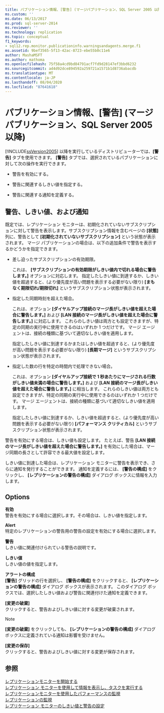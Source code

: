 ```yaml
---
title: パブリケーション情報、[警告] (マージパブリケーション、SQL Server 2005 以降) |Microsoft Docs
ms.custom: ''
ms.date: 06/13/2017
ms.prod: sql-server-2014
ms.reviewer: ''
ms.technology: replication
ms.topic: conceptual
f1_keywords:
- sql12.rep.monitor.publicationinfo.warningsandagents.merge.f1
ms.assetid: 9bef3565-5f13-42ac-8723-ebe55b0c11e6
author: MashaMSFT
ms.author: mathoma
ms.openlocfilehash: 75f58a4cd9bd84791acf7fd9d28147ef3bbd6232
ms.sourcegitcommit: ad4d92dce894592a259721a1571b1d8736abacdb
ms.translationtype: MT
ms.contentlocale: ja-JP
ms.lasthandoff: 08/04/2020
ms.locfileid: "87641618"
---
```

# <a name="publication-information-warnings-merge-publication-sql-server-2005-and-later"></a>パブリケーション情報、[警告] (マージ パブリケーション、SQL Server 2005 以降)
  [!INCLUDE[ssVersion2005](../../includes/ssversion2005-md.md)] 以降を実行しているディストリビューターでは、**[警告]** タブを使用できます。 **[警告]** タブでは、選択されているパブリケーションに対して次の操作を実行できます。  
  
-   警告を有効にする。  
  
-   警告に関連するしきい値を指定する。  
  
-   警告に関連する通知を定義する。  
  
## <a name="warnings-thresholds-and-alerts"></a>警告、しきい値、および通知  
 既定では、レプリケーション モニターは、初期化されていないサブスクリプションに対して警告を表示します。サブスクリプション情報を含むページの **[状態]** 列に、警告として **[初期化されていないサブスクリプション]** という状態が表示されます。 マージ パブリケーションの場合は、以下の追加条件で警告を表示するかどうかを指定できます。  
  
-   差し迫ったサブスクリプションの有効期限。  
  
     これは、 **[サブスクリプションの有効期限がしきい値内で切れる場合に警告します。]** オプションに対応します。 指定したしきい値に到達するか、しきい値を超過すると、(より優先度が高い問題を表示する必要がない限り) **[まもなく期限切れ/期限切れ]** というサブスクリプション状態が表示されます。  
  
-   指定した同期時刻を超えた場合。  
  
     これは、オプション **[ダイヤルアップ接続のマージ長がしきい値を超えた場合に警告します。]** および **[LAN 接続のマージ長がしきい値を超えた場合に警告します。]** に対応します。 これらのしきい値は両方とも設定できますが、特定の同期の実行中に使用できるのはいずれか 1 つだけです。 マージ エージェントは、接続の種類に基づいて適切なしきい値を適用します。  
  
     指定したしきい値に到達するかまたはしきい値を超過すると、(より優先度が高い問題を表示する必要がない限り) **[長期マージ]** というサブスクリプション状態が表示されます。  
  
-   指定した数の行を特定の時間内で処理できない場合。  
  
     これは、オプション **[ダイヤルアップ接続で 1 秒あたりにマージされる行数がしきい値未満の場合に警告します。]** および **[LAN 接続のマージ長がしきい値を超えた場合に警告します。]** に相当します。 これらのしきい値は両方とも設定できますが、特定の同期の実行中に使用できるのはいずれか 1 つだけです。 マージ エージェントは、接続の種類に基づいて適切なしきい値を適用します。  
  
     指定したしきい値に到達するか、しきい値を超過すると、(より優先度が高い問題を表示する必要がない限り) **[パフォーマンス クリティカル]** というサブスクリプション状態が表示されます。  
  
 警告を有効にする場合は、しきい値も設定します。 たとえば、警告 **[LAN 接続のマージ長がしきい値を超えた場合に警告します。]** を有効にした場合は、マージ同期の長さとして許容できる最大値を設定します。  
  
 しきい値に到達した場合は、レプリケーション モニターに警告を表示でき、さらに通知を発行することができます。 通知を定義するには、 **[警告の構成]** をクリックし、 **[レプリケーションの警告の構成]** ダイアログ ボックスに情報を入力します。  
  
## <a name="options"></a>Options  
 **有効**  
 警告を有効にする場合に選択します。その場合は、しきい値を指定します。  
  
 **Alert**  
 特定のレプリケーションの警告用の警告の設定を有効にする場合に選択します。  
  
 **警告**  
 しきい値に関連付けられている警告の説明です。  
  
 **しきい値**  
 しきい値の値を指定します。  
  
 **アラートの構成**  
 **[警告]** グリッドの行を選択し、 **[警告の構成]** をクリックすると、 **[レプリケーションの警告の構成]** ダイアログ ボックスが表示されます。 このダイアログ ボックスでは、選択したしきい値および警告に関連付けた通知を定義できます。  
  
 **[変更の破棄]**  
 クリックすると、警告およびしきい値に対する変更が破棄されます。  
  
> [!NOTE]  
>  **[変更の破棄]** をクリックしても、 **[レプリケーションの警告の構成]** ダイアログ ボックスに定義されている通知は影響を受けません。  
  
 **[変更の保存]**  
 クリックすると、警告およびしきい値に対する変更が保存されます。  
  
## <a name="see-also"></a>参照  
 [レプリケーションモニターを開始する](monitor/start-the-replication-monitor.md)   
 [レプリケーション モニターを使用して情報を表示し、タスクを実行する](monitor/view-information-and-perform-tasks-replication-monitor.md)   
 [レプリケーションモニターを使用したパフォーマンスの監視](monitor/monitor-performance-with-replication-monitor.md)   
 [レプリケーションの監視](monitoring-replication.md)   
 [レプリケーション モニターのしきい値と警告の設定](monitor/set-thresholds-and-warnings-in-replication-monitor.md)  
  
  
